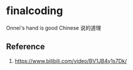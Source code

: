 # finalcoding
Onnei's hand is good Chinese
说的道理

## Reference

1. https://www.bilibili.com/video/BV1JB4y1s7Dk/